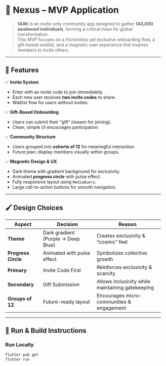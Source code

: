 # 📱 Nexus – MVP Application  

> **144K** is an invite-only community app designed to gather **144,000 awakened individuals**, forming a critical mass for global transformation.  
> This MVP focuses on a frictionless yet exclusive onboarding flow, a gift-based waitlist, and a magnetic user experience that inspires members to invite others.  

---

## 🌟 Features  

✅ **Invite System**  
- Enter with an invite code to join immediately.  
- Each new user receives **two invite codes** to share.  
- Waitlist flow for users without invites.  

✅ **Gift-Based Onboarding**  
- Users can submit their “gift” (reason for joining).  
- Clean, simple UI encourages participation.  

✅ **Community Structure**  
- Users grouped into **cohorts of 12** for meaningful interaction.  
- Future plan: display members visually within groups.  

✅ **Magnetic Design & UX**  
- Dark theme with gradient background for exclusivity.  
- Animated **progress circle** with pulse effect.  
- Fully responsive layout using `MediaQuery`.  
- Large call-to-action buttons for smooth navigation.  

---

## 🖌 Design Choices  

| Aspect | Decision | Reason |
|-------|-----------|-------|
| **Theme** | Dark gradient (Purple → Deep Blue) | Creates exclusivity & “cosmic” feel |
| **Progress Circle** | Animated with pulse effect | Symbolizes collective growth |
| **Primary** | Invite Code First | Reinforces exclusivity & scarcity |
| **Secondary** | Gift Submission | Allows inclusivity while maintaining gatekeeping |
| **Groups of 12** | Future-ready layout | Encourages micro-communities & engagement |

---

## 🧪 Run & Build Instructions  

### Run Locally  
```bash
flutter pub get
flutter run

